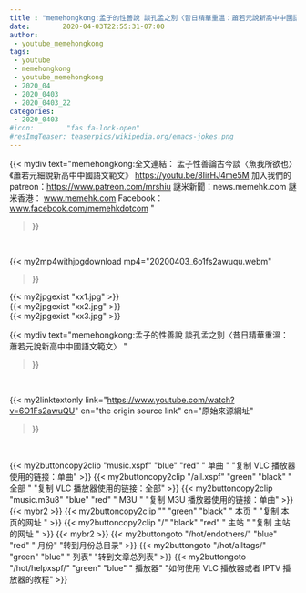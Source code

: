 ```yaml
---
title : "memehongkong:孟子的性善說 談孔孟之別〈昔日精華重溫：蕭若元說新高中中國語文範文〉 "
date:        2020-04-03T22:55:31-07:00
author:
 - youtube_memehongkong
tags:
 - youtube
 - memehongkong
 - youtube_memehongkong
 - 2020_04
 - 2020_0403
 - 2020_0403_22
categories:
 - 2020_0403
#icon:        "fas fa-lock-open"
#resImgTeaser: teaserpics/wikipedia.org/emacs-jokes.png
---
```







{{< mydiv text="memehongkong:全文連結： 孟子性善論古今談〈魚我所欲也〉《蕭若元細說新高中中國語文範文》 https://youtu.be/8IirHJ4me5M  加入我們的patreon：https://www.patreon.com/mrshiu 謎米新聞：news.memehk.com 謎米香港： www.memehk.com Facebook：www.facebook.com/memehkdotcom "
>}}
<br>


{{< my2mp4withjpgdownload mp4="20200403_6o1fs2awuqu.webm"
>}}

{{< my2jpgexist "xx1.jpg" >}}<br>
{{< my2jpgexist "xx2.jpg" >}}<br>
{{< my2jpgexist "xx3.jpg" >}}<br>



{{< mydiv text="memehongkong:孟子的性善說 談孔孟之別〈昔日精華重溫：蕭若元說新高中中國語文範文〉 "
>}}
<br>

{{< my2linktextonly link="https://www.youtube.com/watch?v=6O1Fs2awuQU"
en="the origin source link" cn="原始來源網址"
>}}


<br>


{{< my2buttoncopy2clip "music.xspf"        "blue"   "red"    " 单曲 "  "复制 VLC 播放器使用的链接：单曲" >}} {{< my2buttoncopy2clip "/all.xspf"         "green"  "black"  " 全部 "  "复制 VLC 播放器使用的链接：全部" >}} {{< my2buttoncopy2clip "music.m3u8"        "blue"   "red"    " M3U  "    "复制 M3U 播放器使用的链接：单曲" >}} {{< mybr2 >}} {{< my2buttoncopy2clip ""                  "green"  "black"  " 本页 "    "复制 本页的网址 " >}} {{< my2buttoncopy2clip "/"                 "black"  "red"    " 主站 "    "复制 主站的网址 " >}} {{< mybr2 >}} {{< my2buttongoto      "/hot/endothers/"   "blue"   "red"    " 月份"   "转到月份总目录" >}} {{< my2buttongoto      "/hot/alltags/"     "green"  "blue"   " 列表"   "转到文章总列表" >}} {{< my2buttongoto      "/hot/helpxspf/"    "green"  "blue"   " 播放器" "如何使用 VLC 播放器或者 IPTV 播放器的教程" >}} 
